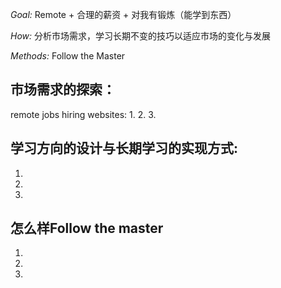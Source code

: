 *Goal:* Remote + 合理的薪资 + 对我有锻炼（能学到东西） 

*How:* 分析市场需求，学习长期不变的技巧以适应市场的变化与发展

*Methods:* Follow the Master  


## 市场需求的探索：
remote jobs hiring websites: 
1. 
2. 
3. 
## 学习方向的设计与长期学习的实现方式:
1. 
2. 
3. 
## 怎么样Follow the master 

1. 
2. 
3. 

